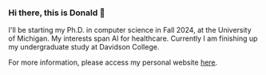 ### Hi there, this is Donald 👋

I'll be starting my Ph.D. in computer science in Fall 2024, at the University of Michigan. My interests span AI for healthcare. Currently I am finishing up my undergraduate study at Davidson College.

For more information, please access my personal website [here](https://donaldlin30.github.io/).

<!--
**donaldlin30/donaldlin30** is a ✨ _special_ ✨ repository because its `README.md` (this file) appears on your GitHub profile.

Here are some ideas to get you started:

- 🔭 I’m currently working on ...
- 🌱 I’m currently learning ...
- 👯 I’m looking to collaborate on ...
- 🤔 I’m looking for help with ...
- 💬 Ask me about ...
- 📫 How to reach me: ...
- 😄 Pronouns: ...
- ⚡ Fun fact: ...
-->
